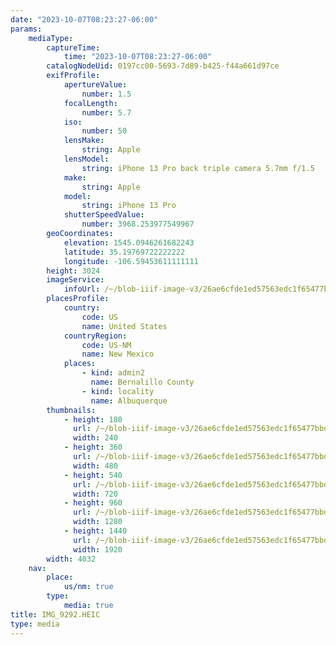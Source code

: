 ```yaml
---
date: "2023-10-07T08:23:27-06:00"
params:
    mediaType:
        captureTime:
            time: "2023-10-07T08:23:27-06:00"
        catalogNodeUid: 0197cc00-5693-7d89-b425-f44a661d97ce
        exifProfile:
            apertureValue:
                number: 1.5
            focalLength:
                number: 5.7
            iso:
                number: 50
            lensMake:
                string: Apple
            lensModel:
                string: iPhone 13 Pro back triple camera 5.7mm f/1.5
            make:
                string: Apple
            model:
                string: iPhone 13 Pro
            shutterSpeedValue:
                number: 3968.253977549967
        geoCoordinates:
            elevation: 1545.0946261682243
            latitude: 35.19769722222222
            longitude: -106.59453611111111
        height: 3024
        imageService:
            infoUrl: /~/blob-iiif-image-v3/26ae6cfde1ed57563edc1f65477bbde7d0809a84f5ad5a691efcfec7e01f1e51/info.json
        placesProfile:
            country:
                code: US
                name: United States
            countryRegion:
                code: US-NM
                name: New Mexico
            places:
                - kind: admin2
                  name: Bernalillo County
                - kind: locality
                  name: Albuquerque
        thumbnails:
            - height: 180
              url: /~/blob-iiif-image-v3/26ae6cfde1ed57563edc1f65477bbde7d0809a84f5ad5a691efcfec7e01f1e51/full/240%2C180/0/default.jpg
              width: 240
            - height: 360
              url: /~/blob-iiif-image-v3/26ae6cfde1ed57563edc1f65477bbde7d0809a84f5ad5a691efcfec7e01f1e51/full/480%2C360/0/default.jpg
              width: 480
            - height: 540
              url: /~/blob-iiif-image-v3/26ae6cfde1ed57563edc1f65477bbde7d0809a84f5ad5a691efcfec7e01f1e51/full/720%2C540/0/default.jpg
              width: 720
            - height: 960
              url: /~/blob-iiif-image-v3/26ae6cfde1ed57563edc1f65477bbde7d0809a84f5ad5a691efcfec7e01f1e51/full/1280%2C960/0/default.jpg
              width: 1280
            - height: 1440
              url: /~/blob-iiif-image-v3/26ae6cfde1ed57563edc1f65477bbde7d0809a84f5ad5a691efcfec7e01f1e51/full/1920%2C1440/0/default.jpg
              width: 1920
        width: 4032
    nav:
        place:
            us/nm: true
        type:
            media: true
title: IMG_9292.HEIC
type: media
---
```

